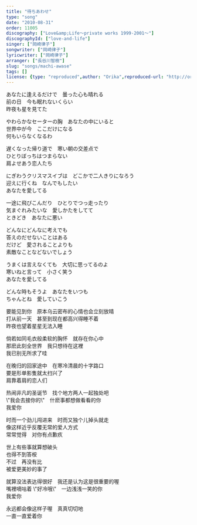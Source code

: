 ```yaml
---
title: "待ちあわせ"
type: "song"
date: "2010-08-31"
order: 11005
discography: ["Love&amp;Life〜private works 1999-2001〜"]
discographyId: ["love-and-life"]
singer: ["岡崎律子"]
songwriter: ["岡崎律子"]
lyricwriter: ["岡崎律子"]
arranger: ["長谷川智樹"]
slug: "songs/machi-awase"
tags: []
license: {type: "reproduced",author: "Orika",reproduced-url: "http://orikamushi.myweb.hinet.net/",reproduced-website: "織歌蟲網站"}
---
```


あなたに逢えるだけで　曇った心も晴れる   
前の日　今も眠れないくらい   
昨夜も星を見てた   
  
やわらかなセーターの胸　あなたの中にいると   
世界中が今　ここだけになる   
何もいらなくなるわ   
  
遅くなった帰り道で　寒い朝の交差点で   
ひとりぼっちはつまらない   
肩よせあう恋人たち   
  
にぎわうクリスマスイブは　どこかで二人きりになろう   
迎えに行くね　なんでもしたい   
あなたを愛してる   
  
一途に飛びこんだり　ひとりでつっ走ったり   
気まぐれみたいな　愛しかたをしてて   
ときどき　あなたに悪い   
  
どんなにどんなに考えでも   
答えのだせないことはある   
だけど　愛されることよりも   
素敵なことなどないでしょう   
  
うまくは言えなくても　大切に思ってるのよ   
寒いねと言って　小さく笑う   
あなたを愛してる   
  
どんな時もそうよ　あなたをいつも   
ちゃんとね　愛していこう  
  
要能见到你　原本乌云密布的心情也会立刻放晴   
打从前一天　甚至到现在都高兴得睡不着   
昨夜也望着星星无法入睡   
  
倘若如同毛衣般柔软的胸怀　就存在你心中   
那麽此刻全世界　我只想待在这裡   
我已别无所求了哇   
  
在晚归的回家途中　在寒冷清晨的十字路口   
要是形单影隻就太扫兴了   
肩靠着肩的恋人们   
  
热闹非凡的圣诞节　找个地方两人一起独处吧   
\\"我会去接你的\\"　什麽事都想做看看的你   
我爱你   
  
时而一个劲儿闯进来　时而又独个儿掉头就走   
像这样近乎反覆无常的爱人方式   
常常觉得　对你有点歉疚   
  
世上有些事就算想破头   
也得不到答桉   
不过　再没有比   
被爱更美妙的事了   
  
就算没法表达得很好　我还是认为这是很重要的喔   
嘴裡嘀咕着 \\"好冷哦\\"　一边浅浅一笑的你   
我爱你   
  
永远都会像这样子喔　真真切切地   
一直一直爱着你

